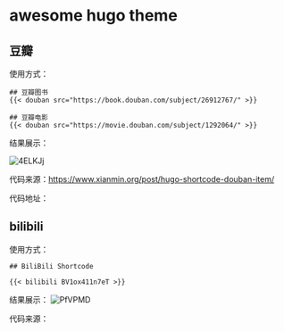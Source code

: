 # awesome hugo theme

## 豆瓣
使用方式：
```
## 豆瓣图书
{{< douban src="https://book.douban.com/subject/26912767/" >}}

## 豆瓣电影
{{< douban src="https://movie.douban.com/subject/1292064/" >}}
```

结果展示：

![4ELKJj](https://cdn.jsdelivr.net/gh/guangzhengli/PicURL@master/uPic/4ELKJj.png)

代码来源：https://www.xianmin.org/post/hugo-shortcode-douban-item/

代码地址：


## bilibili
使用方式：
```
## BiliBili Shortcode

{{< bilibili BV1ox411n7eT >}}
```

结果展示：
![PfVPMD](https://cdn.jsdelivr.net/gh/guangzhengli/PicURL@master/uPic/PfVPMD.png)

代码来源：

